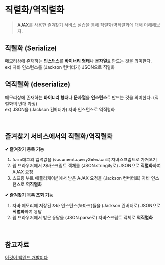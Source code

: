 # **직렬화/역직렬화**
> [AJAX](https://github.com/dbalsk/TIL/blob/main/JAVASCRIPT/AJAX.md)를 사용한 즐겨찾기 서비스 실습을 통해 직렬화/역직렬화에 대해 이해해보자. 
  
## 직렬화 (Serialize)
메모리상에 존재하는 **인스턴스**를 **바이너리 형태**나 **문자열**로 만드는 것을 의미한다.   
ex) 자바 인스턴스를 (Jackson 컨버터가) JSON으로 직렬화
## 역직렬화 (deserialize)
메모리상에 존재하는 **바이너리 형태**나 **문자열**을 **인스턴스**로 만드는 것을 의미한다. (직렬화의 반대 과정)   
ex) JSON을 (Jackson 컨버터가) 자바 인스턴스로 역직렬화     
   
</br>

## 즐겨찾기 서비스에서의 직렬화/역직렬화

**✔ 즐겨찾기 등록 기능**
1. form태그의 입력값을 (document.querySelector로) 자바스크립트로 가져오기
2. 웹 브라우저에서 자바스크립트 객체를 (JSON.stringify로) JSON으로 **직렬화**하여 AJAX 요청
3. 스프링 부트 애플리케이션에서 받은 AJAX 요청을 (Jackson 컨버터로) 자바 인스턴스로 **역직렬화** 

**✔ 즐겨찾기 목록 조회 기능**
1. 자바 메모리에 저장된 자바 인스턴스(북마크)들을 (Jackson 컨버터로) JSON으로 **직렬화**하여 응답
2. 웹 브라우저에서 받은 응답을 (JSON.parse로) 자바스크립트 객체로 **역직렬화** 

</br>

## 참고자료
[이것이 백엔드 개발이다](https://product.kyobobook.co.kr/detail/S000211834105)
